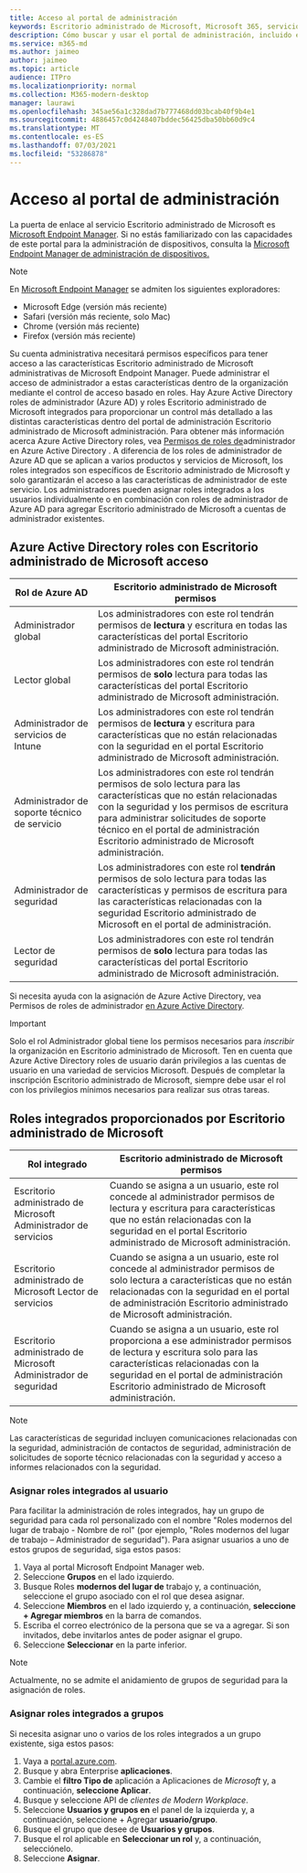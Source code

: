 ```yaml
---
title: Acceso al portal de administración
keywords: Escritorio administrado de Microsoft, Microsoft 365, servicio, documentación
description: Cómo buscar y usar el portal de administración, incluido el control del acceso a él.
ms.service: m365-md
ms.author: jaimeo
author: jaimeo
ms.topic: article
audience: ITPro
ms.localizationpriority: normal
ms.collection: M365-modern-desktop
manager: laurawi
ms.openlocfilehash: 345ae56a1c328dad7b777468dd03bcab40f9b4e1
ms.sourcegitcommit: 4886457c0d4248407bddec56425dba50bb60d9c4
ms.translationtype: MT
ms.contentlocale: es-ES
ms.lasthandoff: 07/03/2021
ms.locfileid: "53286878"
---
```

# <a name="access-the-admin-portal"></a>Acceso al portal de administración

La puerta de enlace al servicio Escritorio administrado de Microsoft es [Microsoft Endpoint Manager](https://endpoint.microsoft.com/). Si no estás familiarizado con las capacidades de este portal para la administración de dispositivos, consulta la [Microsoft Endpoint Manager de administración de dispositivos.](/mem/)

> [!NOTE]
> En [Microsoft Endpoint Manager](https://endpoint.microsoft.com/) se admiten los siguientes exploradores:
> - Microsoft Edge (versión más reciente)
> - Safari (versión más reciente, solo Mac)
> - Chrome (versión más reciente)
> - Firefox (versión más reciente)

Su cuenta administrativa necesitará permisos específicos para tener acceso a las características Escritorio administrado de Microsoft administrativas de Microsoft Endpoint Manager. Puede administrar el acceso de administrador a estas características dentro de la organización mediante el control de acceso basado en roles. Hay Azure Active Directory roles de administrador (Azure AD) y roles Escritorio administrado de Microsoft integrados para proporcionar un control más detallado a las distintas características dentro del portal de administración Escritorio administrado de Microsoft administración. Para obtener más información acerca Azure Active Directory roles, vea [Permisos de roles de](/azure/active-directory/users-groups-roles/directory-assign-admin-roles)administrador en Azure Active Directory . A diferencia de los roles de administrador de Azure AD que se aplican a varios productos y servicios de Microsoft, los roles integrados son específicos de Escritorio administrado de Microsoft y solo garantizarán el acceso a las características de administrador de este servicio. Los administradores pueden asignar roles integrados a los usuarios individualmente o en combinación con roles de administrador de Azure AD para agregar Escritorio administrado de Microsoft a cuentas de administrador existentes.

## <a name="azure-active-directory-roles-with-microsoft-managed-desktop-access"></a>Azure Active Directory roles con Escritorio administrado de Microsoft acceso

|Rol de Azure AD  |Escritorio administrado de Microsoft permisos  |
|---------|---------|
|Administrador global     | Los administradores con este rol tendrán permisos de **lectura** y escritura en todas las características del portal Escritorio administrado de Microsoft administración.         |
|Lector global     | Los administradores con este rol tendrán permisos de **solo** lectura para todas las características del portal Escritorio administrado de Microsoft administración.         |
|Administrador de servicios de Intune     |  Los administradores con este rol tendrán permisos de **lectura** y escritura para características que no están relacionadas con la seguridad en el portal Escritorio administrado de Microsoft administración.       |
|Administrador de soporte técnico de servicio     | Los administradores con  este rol tendrán permisos de solo  lectura para las características que no están relacionadas con la seguridad y los permisos de escritura para administrar solicitudes de soporte técnico en el portal de administración Escritorio administrado de Microsoft administración.         |
|Administrador de seguridad | Los administradores con este rol **tendrán** permisos  de solo lectura para todas las características y permisos de escritura para las características relacionadas con la seguridad Escritorio administrado de Microsoft en el portal de administración. |
|Lector de seguridad |Los administradores con este rol tendrán permisos de **solo** lectura para todas las características del portal Escritorio administrado de Microsoft administración.|

Si necesita ayuda con la asignación de Azure Active Directory, vea Permisos de roles de administrador [en Azure Active Directory](/azure/active-directory/users-groups-roles/directory-assign-admin-roles).

> [!IMPORTANT]
> Solo el rol Administrador global tiene los permisos necesarios para *inscribir* la organización en Escritorio administrado de Microsoft. Ten en cuenta que Azure Active Directory roles de usuario darán privilegios a las cuentas de usuario en una variedad de servicios Microsoft. Después de completar la inscripción Escritorio administrado de Microsoft, siempre debe  usar el rol con los privilegios mínimos necesarios para realizar sus otras tareas.

## <a name="built-in-roles-provided-by-microsoft-managed-desktop"></a>Roles integrados proporcionados por Escritorio administrado de Microsoft


|Rol integrado  |Escritorio administrado de Microsoft permisos  |
|---------|---------|
|Escritorio administrado de Microsoft Administrador de servicios  | Cuando se asigna a un usuario, este rol concede al administrador permisos de lectura y escritura para características que no están relacionadas con la seguridad en el portal Escritorio administrado de Microsoft administración.   |
|Escritorio administrado de Microsoft Lector de servicios | Cuando se asigna a un usuario, este rol concede al administrador permisos de solo lectura a características que no están relacionadas con la seguridad en el portal de administración Escritorio administrado de Microsoft administración.  |
|Escritorio administrado de Microsoft Administrador de seguridad |Cuando se asigna a un usuario, este rol proporciona a ese administrador permisos de lectura y escritura solo para las características relacionadas con la seguridad en el portal de administración Escritorio administrado de Microsoft administración.    |

> [!NOTE]
> Las características de seguridad incluyen comunicaciones relacionadas con la seguridad, administración de contactos de seguridad, administración de solicitudes de soporte técnico relacionadas con la seguridad y acceso a informes relacionados con la seguridad. 

### <a name="assigning-built-in-roles-to-user"></a>Asignar roles integrados al usuario

Para facilitar la administración de roles integrados, hay un grupo de seguridad para cada rol personalizado con el nombre "Roles modernos del lugar de trabajo _-_ Nombre de rol" (por ejemplo, "Roles modernos del lugar de trabajo – Administrador de seguridad"). Para asignar usuarios a uno de estos grupos de seguridad, siga estos pasos:
1. Vaya al portal Microsoft Endpoint Manager web.
2. Seleccione **Grupos** en el lado izquierdo.
3. Busque Roles **modernos del lugar de** trabajo y, a continuación, seleccione el grupo asociado con el rol que desea asignar. 
4. Seleccione **Miembros** en el lado izquierdo y, a continuación, **seleccione + Agregar miembros** en la barra de comandos.
5. Escriba el correo electrónico de la persona que se va a agregar. Si son invitados, debe invitarlos antes de poder asignar el grupo.
6. Seleccione **Seleccionar** en la parte inferior.

> [!NOTE]
> Actualmente, no se admite el anidamiento de grupos de seguridad para la asignación de roles. 

### <a name="assigning-built-in-roles-to-groups"></a>Asignar roles integrados a grupos

Si necesita asignar uno o varios de los roles integrados a un grupo existente, siga estos pasos:

1. Vaya a [portal.azure.com](https://portal.azure.com/).
2. Busque y abra Enterprise **aplicaciones**.
3. Cambie el **filtro Tipo de** aplicación a Aplicaciones de _Microsoft_ y, a continuación, **seleccione Aplicar**.
4. Busque y seleccione API de _clientes de Modern Workplace_.
5. Seleccione **Usuarios y grupos en** el panel de la izquierda y, a continuación, seleccione + Agregar **usuario/grupo**.
6. Busque el grupo que desee de **Usuarios y grupos**.
7. Busque el rol aplicable en **Seleccionar un rol** y, a continuación, selecciónelo.
8. Seleccione **Asignar**.
